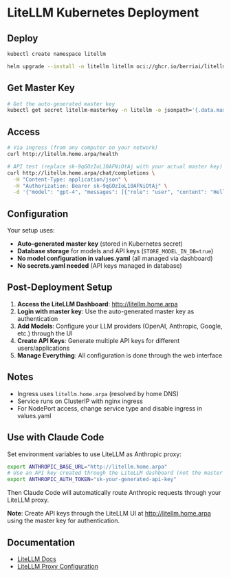 # LiteLLM Kubernetes Deployment

## Deploy

```bash
kubectl create namespace litellm

helm upgrade --install -n litellm litellm oci://ghcr.io/berriai/litellm-helm -f values.yaml
```

## Get Master Key

```bash
# Get the auto-generated master key
kubectl get secret litellm-masterkey -n litellm -o jsonpath='{.data.masterkey}' | base64 -d
```

## Access

```bash
# Via ingress (from any computer on your network)
curl http://litellm.home.arpa/health

# API test (replace sk-9qGOzIoL10AFNiOtAj with your actual master key)
curl http://litellm.home.arpa/chat/completions \
  -H "Content-Type: application/json" \
  -H "Authorization: Bearer sk-9qGOzIoL10AFNiOtAj" \
  -d '{"model": "gpt-4", "messages": [{"role": "user", "content": "Hello!"}]}'
```

## Configuration

Your setup uses:
- **Auto-generated master key** (stored in Kubernetes secret)
- **Database storage** for models and API keys (`STORE_MODEL_IN_DB=true`)
- **No model configuration in values.yaml** (all managed via dashboard)
- **No secrets.yaml needed** (API keys managed in database)

## Post-Deployment Setup

1. **Access the LiteLLM Dashboard**: http://litellm.home.arpa
2. **Login with master key**: Use the auto-generated master key as authentication
3. **Add Models**: Configure your LLM providers (OpenAI, Anthropic, Google, etc.) through the UI
4. **Create API Keys**: Generate multiple API keys for different users/applications
5. **Manage Everything**: All configuration is done through the web interface

## Notes

- Ingress uses `litellm.home.arpa` (resolved by home DNS)
- Service runs on ClusterIP with nginx ingress
- For NodePort access, change service type and disable ingress in values.yaml

## Use with Claude Code

Set environment variables to use LiteLLM as Anthropic proxy:

```bash
export ANTHROPIC_BASE_URL="http://litellm.home.arpa"
# Use an API key created through the LiteLLM dashboard (not the master key):
export ANTHROPIC_AUTH_TOKEN="sk-your-generated-api-key"
```

Then Claude Code will automatically route Anthropic requests through your LiteLLM proxy.

**Note**: Create API keys through the LiteLLM UI at http://litellm.home.arpa using the master key for authentication.

## Documentation

- [LiteLLM Docs](https://docs.litellm.ai/)
- [LiteLLM Proxy Configuration](https://docs.litellm.ai/docs/proxy/configs)